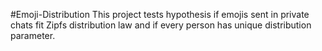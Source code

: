 #Emoji-Distribution
This project tests hypothesis if emojis sent in private chats fit Zipfs distribution law and if every person has unique distribution parameter.
